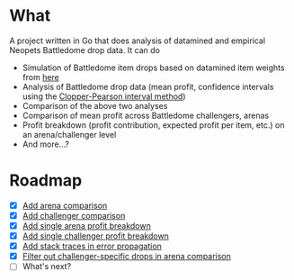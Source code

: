 # What
A project written in Go that does analysis of datamined and empirical Neopets Battledome drop data. It can do
- Simulation of Battledome item drops based on datamined item weights from [here](https://www.reddit.com/r/neopets/comments/yc488a/battledome_dome_loot/)
- Analysis of Battledome drop data (mean profit, confidence intervals using the [Clopper-Pearson interval method](https://en.wikipedia.org/wiki/Binomial_proportion_confidence_interval))
- Comparison of the above two analyses
- Comparison of mean profit across Battledome challengers, arenas
- Profit breakdown (profit contribution, expected profit per item, etc.) on an arena/challenger level
- And more...? 

# Roadmap
- [x] [Add arena comparison](https://github.com/darienchong/neopets-battledome-analysis/commit/146edd8d8014ab56d39e4fbb014bfd698d73df3a)
- [x] [Add challenger comparison](https://github.com/darienchong/neopets-battledome-analysis/commit/724c4c6986900cdaa751a98b1ff00d31f74d3b42)
- [x] [Add single arena profit breakdown](https://github.com/darienchong/neopets-battledome-analysis/commit/4f1a7b98236b3455ebb901e1655ca3f99ba24cb4)
- [x] [Add single challenger profit breakdown](https://github.com/darienchong/neopets-battledome-analysis/commit/4f1a7b98236b3455ebb901e1655ca3f99ba24cb4)
- [x] [Add stack traces in error propagation](https://github.com/darienchong/neopets-battledome-analysis/commit/0ebf6b0b4d195a46be78b7052e8e28619268d295)
- [x] [Filter out challenger-specific drops in arena comparison](https://github.com/darienchong/neopets-battledome-analysis/commit/4931277352ca8c0ca04d50dbd0a94037144bdc72)
- [ ] What's next?